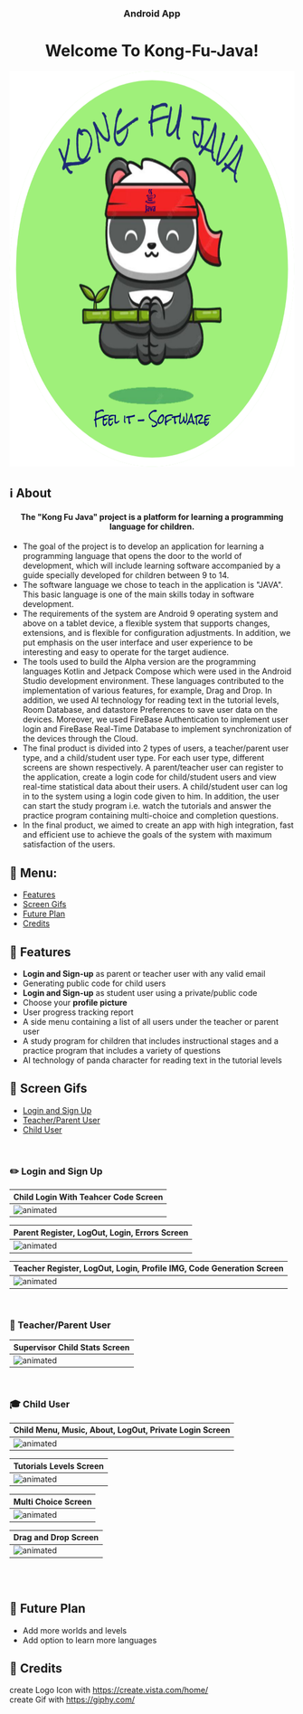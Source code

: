 <h3 align="center">Android App</h3>
<h1 align="center">Welcome To Kong-Fu-Java!</h1>
<p align="center"><img src="app/src/main/res/drawable/img_logo_white_round.png" height="700" width="700"></p>

## :information_source: About 

<h4 align="center">The "Kong Fu Java" project is a platform for learning a programming language for children.</h4> 

- The goal of the project is to develop an application for learning a programming language that opens the door to the world of development, which will include learning software accompanied by a guide specially developed for children between 9 to 14.
- The software language we chose to teach in the application is "JAVA". This basic language is one of the main skills today in software development.
- The requirements of the system are Android 9 operating system and above on a tablet device, a flexible system that supports changes, extensions, and is flexible for configuration adjustments. In addition, we put emphasis on the user interface and user experience to be interesting and easy to operate for the target audience.
- The tools used to build the Alpha version are the programming languages Kotlin and Jetpack Compose which were used in the Android Studio development environment. These languages contributed to the implementation of various features, for example, Drag and Drop. In addition, we used AI technology for reading text in the tutorial levels, Room Database, and datastore Preferences to save user data on the devices. Moreover, we used FireBase Authentication to implement user login and FireBase Real-Time Database to implement synchronization of the devices through the Cloud.
- The final product is divided into 2 types of users, a teacher/parent user type, and a child/student user type. For each user type, different screens are shown respectively. A parent/teacher user can register to the application, create a login code for child/student users and view real-time statistical data about their users. A child/student user can log in to the system using a login code given to him. In addition, the user can start the study program i.e. watch the tutorials and answer the practice program containing multi-choice and completion questions.
- In the final product, we aimed to create an app with high integration, fast and efficient use to achieve the goals of the system with maximum satisfaction of the users.

## :link: Menu:

- [Features](https://github.com/roma321m/Kong-Fu-Java#space_invader-features)</br>
- [Screen Gifs](https://github.com/roma321m/Kong-Fu-Java#iphone-screen-gifs)</br>
- [Future Plan](https://github.com/roma321m/Kong-Fu-Java#pencil-future-plan)</br>
- [Credits](https://github.com/roma321m/Kong-Fu-Java#pray-credits)</br>


## :space_invader: Features

- **Login and Sign-up** as parent or teacher user with any valid email
- Generating public code for child users
- **Login and Sign-up** as student user using a private/public code
- Choose your **profile picture**
- User progress tracking report
- A side menu containing a list of all users under the teacher or parent user
- A study program for children that includes instructional stages and a practice program that includes a variety of questions
- AI technology of panda character for reading text in the tutorial levels 
  

## :iphone: Screen Gifs
- [Login and Sign Up](https://github.com/roma321m/Kong-Fu-Java#pencil2-Login-and-Sign-Up)</br>
- [Teacher/Parent User](https://github.com/roma321m/Kong-Fu-Java#information_desk_person-Teacher/Parent-User)</br>
- [Child User](https://github.com/roma321m/Kong-Fu-Java#mortar_board-Child-User)</br>

</br>

### :pencil2: Login and Sign Up
|Child Login With Teahcer Code Screen|
|--|
|<img src="https://media.giphy.com/media/v1.Y2lkPTc5MGI3NjExdmw4aHJ6MzV6MzNxN2gxZG04NTZsOHRkN2Vkb29scmk5eWVwZ2k1byZlcD12MV9pbnRlcm5hbF9naWZfYnlfaWQmY3Q9Zw/b4MH3rrpWdTFtsatGg/giphy.gif" alt="animated"/>

|Parent Register, LogOut, Login, Errors Screen|
|--|
|<img src="https://media.giphy.com/media/v1.Y2lkPTc5MGI3NjExZGxxeTJucDhtOHBxdDcyb295M3F2YTR2ejgyNGx0ejM0bzV1MHc4bSZlcD12MV9pbnRlcm5hbF9naWZfYnlfaWQmY3Q9Zw/QqeefN0S0ZcXeu05WX/giphy.gif" alt="animated"/>

|Teacher Register, LogOut, Login, Profile IMG, Code Generation Screen|
|--|
|<img src="https://media.giphy.com/media/v1.Y2lkPTc5MGI3NjExb2IwMjMwZ2Vhbndvb20zeXJia2NsMjBlMHp1NmE5Y3c3em81dmtheCZlcD12MV9pbnRlcm5hbF9naWZfYnlfaWQmY3Q9Zw/ChIo4ygZSrFZyWUC1A/giphy.gif" alt="animated"/>

</br>

### :information_desk_person: Teacher/Parent User

|Supervisor Child Stats Screen|
|--|
|<img src="https://media.giphy.com/media/v1.Y2lkPTc5MGI3NjExOWgxM21qYWgwNWM0ZXNzbXc0ZXBwZThoZmxjbGhodHp5dDg0dHpybyZlcD12MV9pbnRlcm5hbF9naWZfYnlfaWQmY3Q9Zw/OmSIWGEdpTFVwqGIOb/giphy.gif" alt="animated"/>

</br>

### :mortar_board: Child User

|Child Menu, Music, About, LogOut, Private Login Screen|
|--|
|<img src="https://media.giphy.com/media/v1.Y2lkPTc5MGI3NjExbHVnbjZtNXpycm5uZ2c1cHhuNXNkenlyNTN4OGplMms1am80cndpcSZlcD12MV9pbnRlcm5hbF9naWZfYnlfaWQmY3Q9Zw/zGB9hFWfDgVguImjet/giphy.gif" alt="animated"/>

|Tutorials Levels Screen|
|--|
|<img src="https://media.giphy.com/media/v1.Y2lkPTc5MGI3NjExcmdkenZ2Z3RsNXhzaWZpOWs0amtuNG03YTd4cXF0aDhhaHo2dG52cyZlcD12MV9pbnRlcm5hbF9naWZfYnlfaWQmY3Q9Zw/GZXe7ll84NpWgA2iX4/giphy.gif" alt="animated"/>

|Multi Choice Screen|
|--|
|<img src="https://media.giphy.com/media/v1.Y2lkPTc5MGI3NjExNHpreHowMXRmdXloajg3ZWF3MmMwMGM3YmNxY2NyMzZycXZwM3BvaiZlcD12MV9pbnRlcm5hbF9naWZfYnlfaWQmY3Q9Zw/kFxhBCpAp7mWqWQygN/giphy.gif" alt="animated"/>

|Drag and Drop Screen|
|--|
|<img src="https://media.giphy.com/media/v1.Y2lkPTc5MGI3NjExZ2YzZTlveHVodWtpejNoNmw5b3VtYjF2ZzdxODRoYnA2MWl5aXZyMyZlcD12MV9pbnRlcm5hbF9naWZfYnlfaWQmY3Q9Zw/SkkXz0KdLmRQLLnYtA/giphy.gif" alt="animated"/>

</br>
</br>

## :pencil: Future Plan 
- Add more worlds and levels
- Add option to learn more languages


## :pray: Credits
 create Logo Icon with https://create.vista.com/home/ </br>
 create Gif with https://giphy.com/

